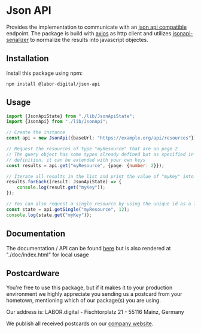 # Json API
Provides the implementation to communicate with an [json api compatible](https://jsonapi.org/) endpoint.
The package is build with [axios](https://www.npmjs.com/package/axios) as http client and utilizes [jsonapi-serializer](https://www.npmjs.com/package/json-api-serializer) to normalize the results into javascript objectes.

## Installation
Install this package using npm:

```
npm install @labor-digital/json-api
```

## Usage
```typescript
import {JsonApiState} from "./lib/JsonApiState"; 
import {JsonApi} from "./lib/JsonApi";

// Create the instance
const api = new JsonApi({baseUrl: "https://example.org/api/resources"});

// Request the resources of type "myResource" that are on page 2
// The query object has some types already defined but as specified in the json-api 
// definition, it can be extended with your own keys
const results = api.get("myResource", {page: {number: 2}});

// Iterate all results in the list and print the value of "myKey" into the console
results.forEach((result: JsonApiState) => {
    console.log(result.get("myKey"));
});

// You can also request a single resource by using the unique id as a lookup query
const state = api.getSingle("myResource", 12);
console.log(state.get("myKey"));
```

## Documentation
The documentation / API can be found [here](https://json-api.labor.tools) but is also rendered at "./doc/index.html" for local usage

## Postcardware
You're free to use this package, but if it makes it to your production environment we highly appreciate you sending us a postcard from your hometown, mentioning which of our package(s) you are using.

Our address is: LABOR.digital - Fischtorplatz 21 - 55116 Mainz, Germany

We publish all received postcards on our [company website](https://labor.digital).